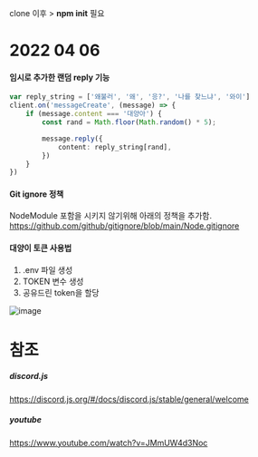 clone 이후 > **npm init** 필요

# 2022 04 06 
#### 임시로 추가한 랜덤 reply 기능
```ts
var reply_string = ['왜불러', '왜', '응?', '나를 찾느냐', '와이']
client.on('messageCreate', (message) => {
    if (message.content === '대양아') {        
        const rand = Math.floor(Math.random() * 5);

        message.reply({
            content: reply_string[rand],
        })
    }
})
```

#### Git ignore 정책
NodeModule 포함을 시키지 않기위해 아래의 정책을 추가함.
https://github.com/github/gitignore/blob/main/Node.gitignore


#### 대양이 토큰 사용법
1. .env 파일 생성
2. TOKEN 변수 생성
3. 공유드린 token을 할당

![image](https://user-images.githubusercontent.com/37327313/162112579-71cf8da5-0cc9-45af-8e55-1a361ed16950.png)

# 참조 

##### discord.js
https://discord.js.org/#/docs/discord.js/stable/general/welcome

##### youtube
https://www.youtube.com/watch?v=JMmUW4d3Noc

